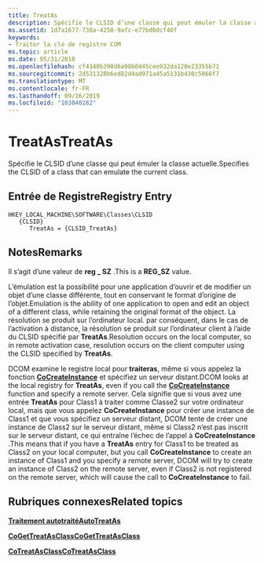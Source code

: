 ```yaml
---
title: TreatAs
description: Spécifie le CLSID d’une classe qui peut émuler la classe actuelle.
ms.assetid: 1d7a1677-738a-4258-9afc-e77bd0dcf40f
keywords:
- Traiter la clé de registre COM
ms.topic: article
ms.date: 05/31/2018
ms.openlocfilehash: cf4340b398d6a98b0445cee932da120e23355b71
ms.sourcegitcommit: 2d531328b6ed82d4ad971a45a5131b430c5866f7
ms.translationtype: MT
ms.contentlocale: fr-FR
ms.lasthandoff: 09/16/2019
ms.locfileid: "103840282"
---
```

# <a name="treatas"></a><span data-ttu-id="bd753-104">TreatAs</span><span class="sxs-lookup"><span data-stu-id="bd753-104">TreatAs</span></span>

<span data-ttu-id="bd753-105">Spécifie le CLSID d’une classe qui peut émuler la classe actuelle.</span><span class="sxs-lookup"><span data-stu-id="bd753-105">Specifies the CLSID of a class that can emulate the current class.</span></span>

## <a name="registry-entry"></a><span data-ttu-id="bd753-106">Entrée de Registre</span><span class="sxs-lookup"><span data-stu-id="bd753-106">Registry Entry</span></span>

```
HKEY_LOCAL_MACHINE\SOFTWARE\Classes\CLSID
   {CLSID}
      TreatAs = {CLSID_TreatAs}
```

## <a name="remarks"></a><span data-ttu-id="bd753-107">Notes</span><span class="sxs-lookup"><span data-stu-id="bd753-107">Remarks</span></span>

<span data-ttu-id="bd753-108">Il s’agit d’une valeur de **reg \_ SZ** .</span><span class="sxs-lookup"><span data-stu-id="bd753-108">This is a **REG\_SZ** value.</span></span>

<span data-ttu-id="bd753-109">L’émulation est la possibilité pour une application d’ouvrir et de modifier un objet d’une classe différente, tout en conservant le format d’origine de l’objet.</span><span class="sxs-lookup"><span data-stu-id="bd753-109">Emulation is the ability of one application to open and edit an object of a different class, while retaining the original format of the object.</span></span> <span data-ttu-id="bd753-110">La résolution se produit sur l’ordinateur local. par conséquent, dans le cas de l’activation à distance, la résolution se produit sur l’ordinateur client à l’aide du CLSID spécifié par **TreatAs**.</span><span class="sxs-lookup"><span data-stu-id="bd753-110">Resolution occurs on the local computer, so in remote activation case, resolution occurs on the client computer using the CLSID specified by **TreatAs**.</span></span>

<span data-ttu-id="bd753-111">DCOM examine le registre local pour **traiteras**, même si vous appelez la fonction [**CoCreateInstance**](/windows/desktop/api/combaseapi/nf-combaseapi-cocreateinstance) et spécifiez un serveur distant.</span><span class="sxs-lookup"><span data-stu-id="bd753-111">DCOM looks at the local registry for **TreatAs**, even if you call the [**CoCreateInstance**](/windows/desktop/api/combaseapi/nf-combaseapi-cocreateinstance) function and specify a remote server.</span></span> <span data-ttu-id="bd753-112">Cela signifie que si vous avez une entrée **TreatAs** pour Class1 à traiter comme Classe2 sur votre ordinateur local, mais que vous appelez **CoCreateInstance** pour créer une instance de Class1 et que vous spécifiez un serveur distant, DCOM tente de créer une instance de Class2 sur le serveur distant, même si Class2 n’est pas inscrit sur le serveur distant, ce qui entraîne l’échec de l’appel à **CoCreateInstance** .</span><span class="sxs-lookup"><span data-stu-id="bd753-112">This means that if you have a **TreatAs** entry for Class1 to be treated as Class2 on your local computer, but you call **CoCreateInstance** to create an instance of Class1 and you specify a remote server, DCOM will try to create an instance of Class2 on the remote server, even if Class2 is not registered on the remote server, which will cause the call to **CoCreateInstance** to fail.</span></span>

## <a name="related-topics"></a><span data-ttu-id="bd753-113">Rubriques connexes</span><span class="sxs-lookup"><span data-stu-id="bd753-113">Related topics</span></span>

<dl> <dt>

[<span data-ttu-id="bd753-114">**Traitement autotraité**</span><span class="sxs-lookup"><span data-stu-id="bd753-114">**AutoTreatAs**</span></span>](autotreatas.md)
</dt> <dt>

[<span data-ttu-id="bd753-115">**CoGetTreatAsClass**</span><span class="sxs-lookup"><span data-stu-id="bd753-115">**CoGetTreatAsClass**</span></span>](/windows/desktop/api/combaseapi/nf-combaseapi-cogettreatasclass)
</dt> <dt>

[<span data-ttu-id="bd753-116">**CoTreatAsClass**</span><span class="sxs-lookup"><span data-stu-id="bd753-116">**CoTreatAsClass**</span></span>](/windows/desktop/api/Objbase/nf-objbase-cotreatasclass)
</dt> </dl>

 

 




